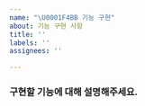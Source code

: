 ```yaml
---
name: "\U0001F4BB 기능 구현"
about: 기능 구현 사항
title: ''
labels: ''
assignees: ''

---
```


### 구현할 기능에 대해 설명해주세요.
